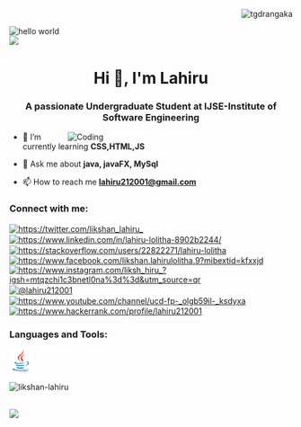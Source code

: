 <p align="right"> <img src="https://komarev.com/ghpvc/?username=tgdrangaka&label=Profile%20views&color=0e75b6&style=flat" alt="tgdrangaka" /> </p>

![hello world](https://github.com/TGDRangaka/TGDRangaka/assets/122887539/ea8cd3d9-58d3-4c8a-a73c-d54f18065f77)
<br>
<img src="https://user-images.githubusercontent.com/73097560/115834477-dbab4500-a447-11eb-908a-139a6edaec5c.gif">
<br>
<h1 align="center">Hi 👋, I'm Lahiru</h1>
<h3 align="center">A passionate Undergraduate Student at IJSE-Institute of Software Engineering</h3>
<img align="right" alt="Coding" width="400" src="https://media.tenor.com/rePDfDWO3XoAAAAd/hacking.gif">


- 🌱 I’m currently learning **CSS,HTML,JS**


- 💬 Ask me about **java, javaFX, MySql**

- 📫 How to reach me **lahiru212001@gmail.com**

<h3 align="left">Connect with me:</h3>
<p align="left">
<a href="https://twitter.com/https://twitter.com/likshan_lahiru_" target="blank"><img align="center" src="https://raw.githubusercontent.com/rahuldkjain/github-profile-readme-generator/master/src/images/icons/Social/twitter.svg" alt="https://twitter.com/likshan_lahiru_" height="30" width="40" /></a>
<a href="https://linkedin.com/in/https://www.linkedin.com/in/lahiru-lolitha-8902b2244/" target="blank"><img align="center" src="https://raw.githubusercontent.com/rahuldkjain/github-profile-readme-generator/master/src/images/icons/Social/linked-in-alt.svg" alt="https://www.linkedin.com/in/lahiru-lolitha-8902b2244/" height="30" width="40" /></a>
<a href="https://stackoverflow.com/users/https://stackoverflow.com/users/22822271/lahiru-lolitha" target="blank"><img align="center" src="https://raw.githubusercontent.com/rahuldkjain/github-profile-readme-generator/master/src/images/icons/Social/stack-overflow.svg" alt="https://stackoverflow.com/users/22822271/lahiru-lolitha" height="30" width="40" /></a>
<a href="https://fb.com/https://www.facebook.com/likshan.lahirulolitha.9?mibextid=kfxxjd" target="blank"><img align="center" src="https://raw.githubusercontent.com/rahuldkjain/github-profile-readme-generator/master/src/images/icons/Social/facebook.svg" alt="https://www.facebook.com/likshan.lahirulolitha.9?mibextid=kfxxjd" height="30" width="40" /></a>
<a href="https://instagram.com/https://www.instagram.com/liksh_hiru_?igsh=mtqzchi1c3bnetl0na%3d%3d&utm_source=qr" target="blank"><img align="center" src="https://raw.githubusercontent.com/rahuldkjain/github-profile-readme-generator/master/src/images/icons/Social/instagram.svg" alt="https://www.instagram.com/liksh_hiru_?igsh=mtqzchi1c3bnetl0na%3d%3d&utm_source=qr" height="30" width="40" /></a>
<a href="https://medium.com/@lahiru212001" target="blank"><img align="center" src="https://raw.githubusercontent.com/rahuldkjain/github-profile-readme-generator/master/src/images/icons/Social/medium.svg" alt="@lahiru212001" height="30" width="40" /></a>
<a href="https://www.youtube.com/c/https://www.youtube.com/channel/ucd-fp-_olgb59il-_ksdyxa" target="blank"><img align="center" src="https://raw.githubusercontent.com/rahuldkjain/github-profile-readme-generator/master/src/images/icons/Social/youtube.svg" alt="https://www.youtube.com/channel/ucd-fp-_olgb59il-_ksdyxa" height="30" width="40" /></a>
<a href="https://www.hackerrank.com/https://www.hackerrank.com/profile/lahiru212001" target="blank"><img align="center" src="https://raw.githubusercontent.com/rahuldkjain/github-profile-readme-generator/master/src/images/icons/Social/hackerrank.svg" alt="https://www.hackerrank.com/profile/lahiru212001" height="30" width="40" /></a>
</p>

<h3 align="left">Languages and Tools:</h3>
<p align="left"> <a href="https://www.java.com" target="_blank" rel="noreferrer"> <img src="https://raw.githubusercontent.com/devicons/devicon/master/icons/java/java-original.svg" alt="java" width="40" height="40"/> </a> </p>

<p><img align="center" src="https://github-readme-stats.vercel.app/api/top-langs?username=likshan-lahiru&show_icons=true&locale=en&layout=compact" alt="likshan-lahiru" /></p>
<br>
<img src="https://user-images.githubusercontent.com/73097560/115834477-dbab4500-a447-11eb-908a-139a6edaec5c.gif">
<br>

